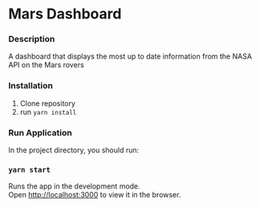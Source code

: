 # Mars Dashboard

### Description

A dashboard that displays the most up to date information from the NASA API on the Mars rovers

### Installation
1. Clone repository
2. run ```yarn install```

### Run Application

In the project directory, you should run:

### `yarn start`

Runs the app in the development mode.<br />
Open [http://localhost:3000](http://localhost:3000) to view it in the browser.
